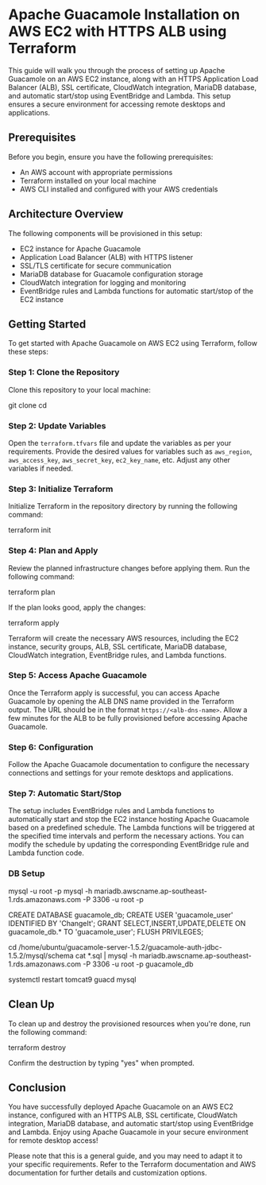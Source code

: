 # Apache Guacamole Installation on AWS EC2 with HTTPS ALB using Terraform

This guide will walk you through the process of setting up Apache Guacamole on an AWS EC2 instance, along with an HTTPS Application Load Balancer (ALB), SSL certificate, CloudWatch integration, MariaDB database, and automatic start/stop using EventBridge and Lambda. This setup ensures a secure environment for accessing remote desktops and applications.

## Prerequisites

Before you begin, ensure you have the following prerequisites:

- An AWS account with appropriate permissions
- Terraform installed on your local machine
- AWS CLI installed and configured with your AWS credentials

## Architecture Overview

The following components will be provisioned in this setup:

- EC2 instance for Apache Guacamole
- Application Load Balancer (ALB) with HTTPS listener
- SSL/TLS certificate for secure communication
- MariaDB database for Guacamole configuration storage
- CloudWatch integration for logging and monitoring
- EventBridge rules and Lambda functions for automatic start/stop of the EC2 instance

## Getting Started

To get started with Apache Guacamole on AWS EC2 using Terraform, follow these steps:

### Step 1: Clone the Repository

Clone this repository to your local machine:

git clone <repository-url>
cd <repository-directory>

### Step 2: Update Variables

Open the `terraform.tfvars` file and update the variables as per your requirements. Provide the desired values for variables such as `aws_region`, `aws_access_key`, `aws_secret_key`, `ec2_key_name`, etc. Adjust any other variables if needed.

### Step 3: Initialize Terraform

Initialize Terraform in the repository directory by running the following command:

terraform init

### Step 4: Plan and Apply

Review the planned infrastructure changes before applying them. Run the following command:

terraform plan

If the plan looks good, apply the changes:

terraform apply

Terraform will create the necessary AWS resources, including the EC2 instance, security groups, ALB, SSL certificate, MariaDB database, CloudWatch integration, EventBridge rules, and Lambda functions.

### Step 5: Access Apache Guacamole

Once the Terraform apply is successful, you can access Apache Guacamole by opening the ALB DNS name provided in the Terraform output. The URL should be in the format `https://<alb-dns-name>`. Allow a few minutes for the ALB to be fully provisioned before accessing Apache Guacamole.

### Step 6: Configuration

Follow the Apache Guacamole documentation to configure the necessary connections and settings for your remote desktops and applications.

### Step 7: Automatic Start/Stop

The setup includes EventBridge rules and Lambda functions to automatically start and stop the EC2 instance hosting Apache Guacamole based on a predefined schedule. The Lambda functions will be triggered at the specified time intervals and perform the necessary actions. You can modify the schedule by updating the corresponding EventBridge rule and Lambda function code.

### DB Setup
mysql -u root -p
mysql -h mariadb.awscname.ap-southeast-1.rds.amazonaws.com -P 3306 -u root -p

CREATE DATABASE guacamole_db;
CREATE USER 'guacamole_user' IDENTIFIED BY 'ChangeIt';
GRANT SELECT,INSERT,UPDATE,DELETE ON guacamole_db.* TO 'guacamole_user';
FLUSH PRIVILEGES;

cd /home/ubuntu/guacamole-server-1.5.2/guacamole-auth-jdbc-1.5.2/mysql/schema
cat *.sql | mysql -h mariadb.awscname.ap-southeast-1.rds.amazonaws.com -P 3306 -u root -p guacamole_db

systemctl restart tomcat9 guacd mysql


## Clean Up

To clean up and destroy the provisioned resources when you're done, run the following command:

terraform destroy

Confirm the destruction by typing "yes" when prompted.

## Conclusion

You have successfully deployed Apache Guacamole on an AWS EC2 instance, configured with an HTTPS ALB, SSL certificate, CloudWatch integration, MariaDB database, and automatic start/stop using EventBridge and Lambda. Enjoy using Apache Guacamole in your secure environment for remote desktop access!

Please note that this is a general guide, and you may need to adapt it to your specific requirements. Refer to the Terraform documentation and AWS documentation for further details and customization options.
